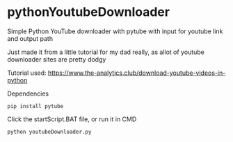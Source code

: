 # pythonYoutubeDownloader

Simple Python YouTube downloader with pytube with input for youtube link and output path

Just made it from a little tutorial for my dad really, as allot of youtube downloader sites are pretty dodgy 

Tutorial used: https://www.the-analytics.club/download-youtube-videos-in-python


Dependencies 
```
pip install pytube
```

Click the startScript.BAT file, or run it in CMD 
```
python youtubeDownloader.py
```
